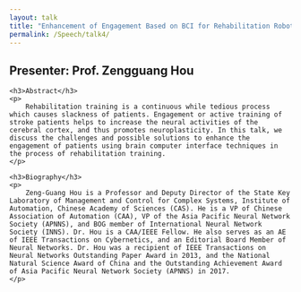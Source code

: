 ```yaml
---
layout: talk
title: "Enhancement of Engagement Based on BCI for Rehabilitation Robotics"
permalink: /Speech/talk4/
---
```


<div class="talk-container">
    <div class="talk-header">
        <h2>Presenter: Prof. Zengguang Hou</h2>
    </div>

    <h3>Abstract</h3>
    <p>
        Rehabilitation training is a continuous while tedious process which causes slackness of patients. Engagement or active training of stroke patients helps to increase the neural activities of the cerebral cortex, and thus promotes neuroplasticity. In this talk, we discuss the challenges and possible solutions to enhance the engagement of patients using brain computer interface techniques in the process of rehabilitation training.
    </p>

    <h3>Biography</h3>
    <p>
        Zeng-Guang Hou is a Professor and Deputy Director of the State Key Laboratory of Management and Control for Complex Systems, Institute of Automation, Chinese Academy of Sciences (CAS). He is a VP of Chinese Association of Automation (CAA), VP of the Asia Pacific Neural Network Society (APNNS), and BOG member of International Neural Network Society (INNS). Dr. Hou is a CAA/IEEE Fellow. He also serves as an AE of IEEE Transactions on Cybernetics, and an Editorial Board Member of Neural Networks. Dr. Hou was a recipient of IEEE Transactions on Neural Networks Outstanding Paper Award in 2013, and the National Natural Science Award of China and the Outstanding Achievement Award of Asia Pacific Neural Network Society (APNNS) in 2017.
    </p>
</div>
